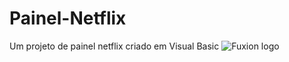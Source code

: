 # Painel-Netflix
Um projeto de painel netflix criado em Visual Basic
<img src="https://github.com/FluxionNetwork/fluxion/raw/master/logos/logo.jpg" alt="Fuxion logo" style="max-width:100%;">

